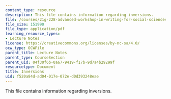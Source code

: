 ```yaml
---
content_type: resource
description: This file contains information regarding inversions.
file: /courses/21g-228-advanced-workshop-in-writing-for-social-sciences-and-architecture-els-spring-2007/f520a84dad04017e072ed0d393248eae_MIT21G.228S07_inversions.pdf
file_size: 151990
file_type: application/pdf
learning_resource_types:
- Lecture Notes
license: https://creativecommons.org/licenses/by-nc-sa/4.0/
ocw_type: OCWFile
parent_title: Lecture Notes
parent_type: CourseSection
parent_uid: 04f30f6b-0a67-9419-f17b-9d7a4b29299f
resourcetype: Document
title: Inversions
uid: f520a84d-ad04-017e-072e-d0d393248eae
---
```

This file contains information regarding inversions.
